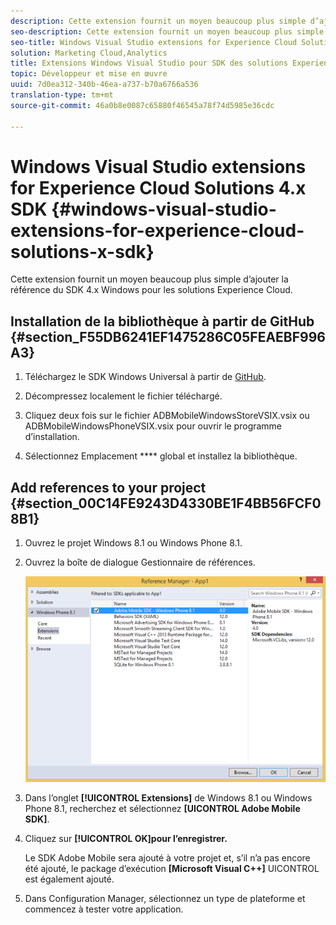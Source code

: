 ```yaml
---
description: Cette extension fournit un moyen beaucoup plus simple d’ajouter la référence du SDK 4.x Windows pour les solutions Experience Cloud.
seo-description: Cette extension fournit un moyen beaucoup plus simple d’ajouter la référence du SDK 4.x Windows pour les solutions Experience Cloud.
seo-title: Windows Visual Studio extensions for Experience Cloud Solutions 4.x SDK
solution: Marketing Cloud,Analytics
title: Extensions Windows Visual Studio pour SDK des solutions Experience Cloud 4.x
topic: Développeur et mise en œuvre
uuid: 7d0ea312-340b-46ea-a737-b70a6766a536
translation-type: tm+mt
source-git-commit: 46a0b8e0087c65880f46545a78f74d5985e36cdc

---
```



# Windows Visual Studio extensions for Experience Cloud Solutions 4.x SDK {#windows-visual-studio-extensions-for-experience-cloud-solutions-x-sdk}

Cette extension fournit un moyen beaucoup plus simple d’ajouter la référence du SDK 4.x Windows pour les solutions Experience Cloud.

## Installation de la bibliothèque à partir de GitHub {#section_F55DB6241EF1475286C05FEAEBF996A3}

1. Téléchargez le SDK Windows Universal à partir de [GitHub](https://github.com/Adobe-Marketing-Cloud/mobile-services/releases).
1. Décompressez localement le fichier téléchargé.
1. Cliquez deux fois sur le fichier ADBMobileWindowsStoreVSIX.vsix ou ADBMobileWindowsPhoneVSIX.vsix pour ouvrir le programme d’installation.

1. Sélectionnez Emplacement **** global et installez la bibliothèque.

## Add references to your project {#section_00C14FE9243D4330BE1F4BB56FCF08B1}

1. Ouvrez le projet Windows 8.1 ou Windows Phone 8.1.
1. Ouvrez la boîte de dialogue Gestionnaire de références.

   ![](assets/ref_manager.png)

1. Dans l’onglet **[!UICONTROL Extensions]** de Windows 8.1 ou Windows Phone 8.1, recherchez et sélectionnez **[UICONTROL Adobe Mobile SDK]**.
1. Cliquez sur **[!UICONTROL OK]pour l’enregistrer.**

   Le SDK Adobe Mobile sera ajouté à votre projet et, s’il n’a pas encore été ajouté, le package d’exécution **[Microsoft Visual C++]** UICONTROL est également ajouté.

1. Dans Configuration Manager, sélectionnez un type de plateforme et commencez à tester votre application.

